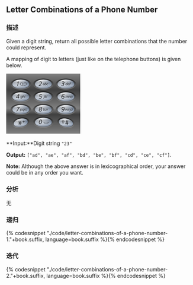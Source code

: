 ## Letter Combinations of a Phone Number 


### 描述

Given a digit string, return all possible letter combinations that the number could represent.

A mapping of digit to letters (just like on the telephone buttons) is given below.

![Phone Keyboard](../images/phone-keyboard.png)

**Input:**Digit string `"23"`

**Output:** `["ad", "ae", "af", "bd", "be", "bf", "cd", "ce", "cf"]`.

**Note:**
Although the above answer is in lexicographical order, your answer could be in any order you want.


### 分析

无


### 递归

{% codesnippet "./code/letter-combinations-of-a-phone-number-1."+book.suffix, language=book.suffix %}{% endcodesnippet %}


### 迭代

{% codesnippet "./code/letter-combinations-of-a-phone-number-2."+book.suffix, language=book.suffix %}{% endcodesnippet %}
